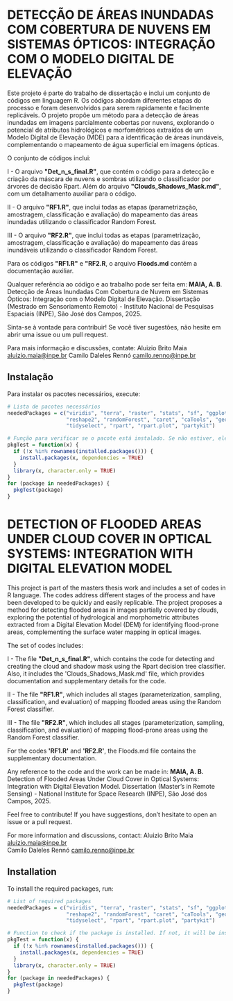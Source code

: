 # DETECÇÃO DE ÁREAS INUNDADAS COM COBERTURA DE NUVENS EM SISTEMAS ÓPTICOS: INTEGRAÇÃO COM O MODELO DIGITAL DE ELEVAÇÃO

Este projeto é parte do trabalho de dissertação e inclui um conjunto de códigos em linguagem R. Os códigos abordam diferentes etapas do processo e foram desenvolvidos para serem rapidamente e facilmente replicáveis. O projeto propõe um método para a detecção de áreas inundadas em imagens parcialmente cobertas por nuvens, explorando o potencial de atributos hidrológicos e morfométricos extraídos de um Modelo Digital de Elevação (MDE) para a identificação de áreas inundáveis, complementando o mapeamento de água superficial em imagens ópticas.

O conjunto de códigos inclui:

I - O arquivo **"Det_n_s_final.R"**, que contém o código para a detecção e criação da máscara de nuvens e sombras utilizando o classificador por árvores de decisão Rpart. Além do arquivo **"Clouds_Shadows_Mask.md"**, com um detalhamento auxiliar para o código.

II - O arquivo **"RF1.R"**, que inclui todas as etapas (parametrização, amostragem, classificação e avaliação) do mapeamento das áreas inundadas utilizando o classificador Random Forest. 

III - O arquivo **"RF2.R"**, que inclui todas as etapas (parametrização, amostragem, classificação e avaliação) do mapeamento das áreas inundáveis utilizando o classificador Random Forest.

Para os códigos **"RF1.R"** e  **"RF2.R**, o arquivo **Floods.md**  contém a documentação auxiliar. 

Qualquer referência ao código e ao trabalho pode ser feita em:
**MAIA, A. B**. Detecção de Áreas Inundadas Com Cobertura de Nuvem em Sistemas Ópticos: Integração com o Modelo Digital de Elevação. Dissertação (Mestrado em Sensoriamento Remoto) - Instituto Nacional de Pesquisas Espaciais (INPE), São José dos Campos, 2025.

Sinta-se à vontade para contribuir! Se você tiver sugestões, não hesite em abrir uma issue ou um pull request.


Para mais informação e discussões, contate:
Aluizio Brito Maia aluizio.maia@inpe.br
Camilo Daleles Rennó camilo.renno@inpe.br


## Instalação 
Para instalar os pacotes necessários, execute:

```R
# Lista de pacotes necessários
neededPackages = c("viridis", "terra", "raster", "stats", "sf", "ggplot2", "sp", "dplyr", "tidyr", "ROCR",
                   "reshape2", "randomForest", "caret", "caTools", "geobr", "prettymapr", 
                   "tidyselect", "rpart", "rpart.plot", "partykit")

# Função para verificar se o pacote está instalado. Se não estiver, ele será instalado e carregado.
pkgTest = function(x) {
  if (!x %in% rownames(installed.packages())) { 
    install.packages(x, dependencies = TRUE) 
  }
  library(x, character.only = TRUE)
}
for (package in neededPackages) {
  pkgTest(package)
}
```
# DETECTION OF FLOODED AREAS UNDER CLOUD COVER IN OPTICAL SYSTEMS: INTEGRATION WITH DIGITAL ELEVATION MODEL 

This project is part of the masters thesis work and includes a set of codes in R language. The codes address different stages of the process and have been developed to be quickly and easily replicable. The project proposes a method for detecting flooded areas in images partially covered by clouds, exploring the potential of hydrological and morphometric attributes extracted from a Digital Elevation Model (DEM) for identifying flood-prone areas, complementing the surface water mapping in optical images.

The set of codes includes:

I - The file **"Det_n_s_final.R"**, which contains the code for detecting and creating the cloud and shadow mask using the Rpart decision tree classifier. Also, it includes the 'Clouds_Shadows_Mask.md' file, which provides documentation and supplementary details for the code.

II - The file **"RF1.R"**, which includes all stages (parameterization, sampling, classification, and evaluation) of mapping flooded areas using the Random Forest classifier.

III - The file **"RF2.R"**, which includes all stages (parameterization, sampling, classification, and evaluation) of mapping flood-prone areas using the Random Forest classifier.

For the codes **'RF1.R'** and **'RF2.R'**, the Floods.md file contains the supplementary documentation.

Any reference to the code and the work can be made in:
**MAIA, A. B.** Detection of Flooded Areas Under Cloud Cover in Optical Systems: Integration with Digital Elevation Model. Dissertation (Master’s in Remote Sensing) - National Institute for Space Research (INPE), São José dos Campos, 2025.

Feel free to contribute! If you have suggestions, don’t hesitate to open an issue or a pull request.

For more information and discussions, contact:
Aluizio Brito Maia aluizio.maia@inpe.br  
Camilo Daleles Rennó camilo.renno@inpe.br  

## Installation 
To install the required packages, run:

```R
# List of required packages
neededPackages = c("viridis", "terra", "raster", "stats", "sf", "ggplot2", "sp", "dplyr", "tidyr", "ROCR",
                   "reshape2", "randomForest", "caret", "caTools", "geobr", "prettymapr", 
                   "tidyselect", "rpart", "rpart.plot", "partykit")

# Function to check if the package is installed. If not, it will be installed and loaded.
pkgTest = function(x) {
  if (!x %in% rownames(installed.packages())) { 
    install.packages(x, dependencies = TRUE) 
  }
  library(x, character.only = TRUE)
}
for (package in neededPackages) {
  pkgTest(package)
}



